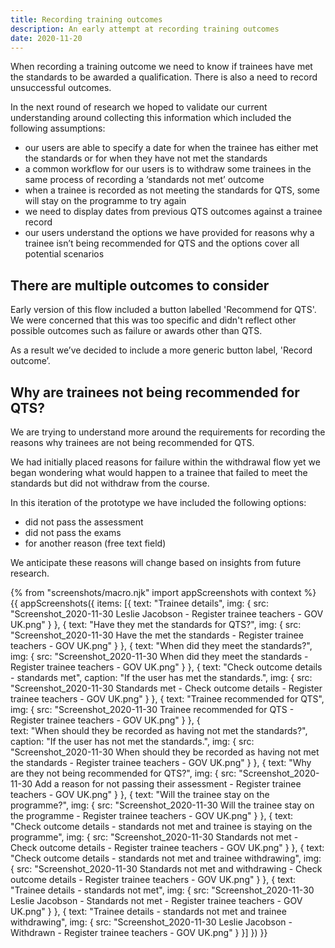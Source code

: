 ```yaml
---
title: Recording training outcomes
description: An early attempt at recording training outcomes
date: 2020-11-20
---
```


When recording a training outcome we need to know if trainees have met the standards to be awarded a qualification. There is also a need to record unsuccessful outcomes.

In the next round of research we hoped to validate our current understanding around collecting this information which included the following assumptions:

* our users are able to specify a date for when the trainee has either met the standards or for when they have not met the standards
* a common workflow for our users is to withdraw some trainees in the same process of recording a ‘standards not met’ outcome
* when a trainee is recorded as not meeting the standards for QTS, some will stay on the programme to try again
* we need to display dates from previous QTS outcomes against a trainee record
* our users understand the options we have provided for reasons why a trainee isn’t being recommended for QTS and the options cover all potential scenarios

## There are multiple outcomes to consider

Early version of this flow included a button labelled 'Recommend for QTS'. We were concerned that this was too specific and didn't reflect other possible outcomes such as failure or awards other than QTS.

As a result we’ve decided to include a more generic button label, 'Record outcome’.

## Why are trainees not being recommended for QTS?

We are trying to understand more around the requirements for recording the reasons why trainees are not being recommended for QTS.

We had initially placed reasons for failure within the withdrawal flow yet we began wondering what would happen to a trainee that failed to meet the standards but did not withdraw from the course. 

In this iteration of the prototype we have included the following options:

* did not pass the assessment
* did not pass the exams
* for another reason (free text field)

We anticipate these reasons will change based on insights from future research.

{% from "screenshots/macro.njk" import appScreenshots with context %}
{{ appScreenshots({
  items: [{
    text: "Trainee details",
    img: { src: "Screenshot_2020-11-30 Leslie Jacobson - Register trainee teachers - GOV UK.png" }
  }, {
    text: "Have they met the standards for QTS?",
    img: { src: "Screenshot_2020-11-30 Have the met the standards - Register trainee teachers - GOV UK.png" }
  }, {
    text: "When did they meet the standards?",
    img: { src: "Screenshot_2020-11-30 When did they meet the standards - Register trainee teachers - GOV UK.png" }
  }, {
    text: "Check outcome details - standards met",
    caption: "If the user has met the standards.",
    img: { src: "Screenshot_2020-11-30 Standards met - Check outcome details - Register trainee teachers - GOV UK.png" }
  }, {
    text: "Trainee recommended for QTS",
    img: { src: "Screenshot_2020-11-30 Trainee recommended for QTS - Register trainee teachers - GOV UK.png" }
  }, {  
    text: "When should they be recorded as having not met the standards?",
    caption: "If the user has not met the standards.",
    img: { src: "Screenshot_2020-11-30 When should they be recorded as having not met the standards - Register trainee teachers - GOV UK.png" }
  }, {
    text: "Why are they not being recommended for QTS?",
    img: { src: "Screenshot_2020-11-30 Add a reason for not passing their assessment - Register trainee teachers - GOV UK.png" }
  }, {
    text: "Will the trainee stay on the programme?",
    img: { src: "Screenshot_2020-11-30 Will the trainee stay on the programme - Register trainee teachers - GOV UK.png" }
  }, {
    text: "Check outcome details - standards not met and trainee is staying on the programme",
    img: { src: "Screenshot_2020-11-30 Standards not met - Check outcome details - Register trainee teachers - GOV UK.png" }
  }, {
    text: "Check outcome details - standards not met and trainee withdrawing",
    img: { src: "Screenshot_2020-11-30 Standards not met and withdrawing -  Check outcome details - Register trainee teachers - GOV UK.png" }
  }, {
    text: "Trainee details - standards not met",
    img: { src: "Screenshot_2020-11-30 Leslie Jacobson - Standards not met - Register trainee teachers - GOV UK.png" }
  }, {
    text: "Trainee details - standards not met and trainee withdrawing",
    img: { src: "Screenshot_2020-11-30 Leslie Jacobson - Withdrawn - Register trainee teachers - GOV UK.png" }
  }]
}) }}
